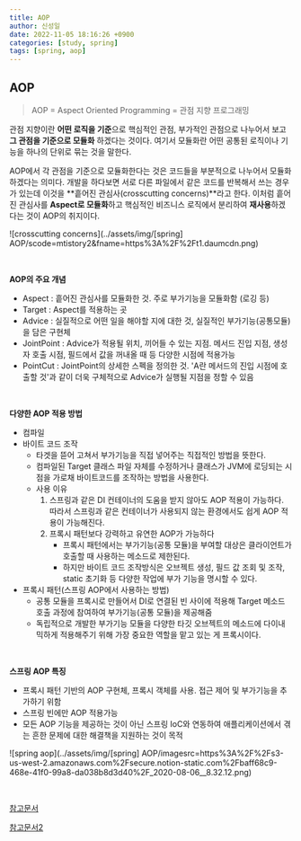 ```yaml
---
title: AOP
author: 신성일
date: 2022-11-05 18:16:26 +0900
categories: [study, spring]
tags: [spring, aop]
---
```


## AOP

> AOP = Aspect Oriented Programming = 관점 지향 프로그래밍

관점 지향이란 **어떤 로직을 기준**으로 핵심적인 관점, 부가적인 관점으로 나누어서 보고 **그 관점을 기준으로 모듈화** 하겠다는 것이다. 여기서 모듈화란 어떤 공통된 로직이나 기능을 하나의 단위로 묶는 것을 말한다.

AOP에서 각 관점을 기준으로 모듈화한다는 것은 코드들을 부분적으로 나누어서 모듈화하겠다는 의미다. 개발을 하다보면 서로 다른 파일에서 같은 코드를 반복해서 쓰는 경우가 있는데 이것을 **흩어진 관심사(crosscutting concerns)**라고 한다. 이처럼 흩어진 관심사를 **Aspect로 모듈화**하고 핵심적인 비즈니스 로직에서 분리하여 **재사용**하겠다는 것이 AOP의 취지이다.

![crosscutting concerns](../assets/img/[spring] AOP/scode=mtistory2&fname=https%3A%2F%2Ft1.daumcdn.png)

<br/>

**AOP의 주요 개념**

-  Aspect : 흩어진 관심사를 모듈화한 것. 주로 부가기능을 모듈화함 (로깅 등)
-  Target : Aspect를 적용하는 곳
-  Advice : 실질적으로 어떤 일을 해야할 지에 대한 것, 실질적인 부가기능(공통모듈)을 담은 구현체
-  JointPoint : Advice가 적용될 위치, 끼어들 수 있는 지점. 메서드 진입 지점, 생성자 호출 시점, 필드에서 값을 꺼내올 때 등 다양한 시점에 적용가능
-  PointCut : JointPoint의 상세한 스펙을 정의한 것. 'A란 메서드의 진입 시점에 호출할 것'과 같이 더욱 구체적으로 Advice가 실행될 지점을 정할 수 있음

<br/>

**다양한 AOP 적용 방법**

-  컴파일
-  바이트 코드 조작
   -  타겟을 뜯어 고쳐서 부가기능을 직접 넣어주는 직접적인 방법을 뜻한다.
   -  컴파일된 Target 클래스 파일 자체를 수정하거나 클래스가 JVM에 로딩되는 시점을 가로채 바이트코드를 조작하는 방법을 사용한다.
   -  사용 이유
      1. 스프링과 같은 DI 컨테이너의 도움을 받지 않아도 AOP 적용이 가능하다. 따라서 스프링과 같은 컨테이너가 사용되지 않는 환경에서도 쉽게 AOP 적용이 가능해진다.
      2. 프록시 패턴보다 강력하고 유연한 AOP가 가능하다
         -  프록시 패턴에서는 부가기능(공통 모듈)을 부여할 대상은 클라이언트가 호출할 때 사용하는 메소드로 제한된다.
         -  하지만 바이트 코드 조작방식은 오브젝트 생성, 필드 값 조회 및 조작, static 초기화 등 다양한 작업에 부가 기능을 명시할 수 있다.
-  프록시 패턴(스프링 AOP에서 사용하는 방법)
   -  공통 모듈을 프록시로 만들어서 DI로 연결된 빈 사이에 적용해 Target 메소드 호출 과정에 참여하여 부가기능(공통 모듈)을 제공해줌
   -  독립적으로 개발한 부가기능 모듈을 다양한 타깃 오브젝트의 메소드에 다이내믹하게 적용해주기 위해 가장 중요한 역할을 맡고 있는 게 프록시이다.

<Br/>

**스프링 AOP 특징**

-  프록시 패턴 기반의 AOP 구현체, 프록시 객체를 사용. 접근 제어 및 부가기능을 추가하기 위함
-  스프링 빈에만 AOP 적용가능
-  모든 AOP 기능을 제공하는 것이 아닌 스프링 IoC와 연동하여 애플리케이션에서 겪는 흔한 문제에 대한 해결책을 지원하는 것이 목적

![spring aop](../assets/img/[spring] AOP/imagesrc=https%3A%2F%2Fs3-us-west-2.amazonaws.com%2Fsecure.notion-static.com%2Fbaff68c9-468e-41f0-99a8-da038b8d3d40%2F_2020-08-06\_\_8.32.12.png)

<br/>

[참고문서](https://engkimbs.tistory.com/746)

[참고문서2](https://catsbi.oopy.io/fb62f86a-44d2-48e7-bb9d-8b937577c86c)
